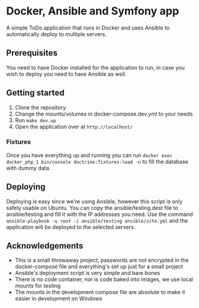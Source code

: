 # Docker, Ansible and Symfony app
A simple ToDo application that runs in Docker and uses Ansible to automatically deploy to multiple servers.

## Prerequisites
You need to have Docker installed for the application to run, in case you wish to deploy you need to have Ansible as well.

## Getting started

1. Clone the repository
2. Change the mounts/volumes in docker-compose.dev.yml to your needs
3. Run `make dev.up`
4. Open the application over at `http://localhost/`

### Fixtures

Once you have everything up and running you can run `docker exec docker_php_1 bin/console doctrine:fixtures:load -n` to
fill the database with dummy data.

## Deploying

Deploying is easy since we're using Ansible, however this script is only safely usable on Ubuntu. 
You can copy the ansible/testing.dest file to ansible/testing and fill it with the IP addresses you need.
Use the command `ansible-playbook -u root -i ansible/testing ansible/site.yml` and the application will be
deployed to the selected servers.

## Acknowledgements
* This is a small throwaway project, passwords are not encrypted in the docker-compose file and everything's set up
just for a small project
* Ansible's deployment script is very simple and bare bones
* There is no code container, nor is code baked into images, we use local mounts for testing
* The mounts in the development compose file are absolute to make it easier in development on Windows